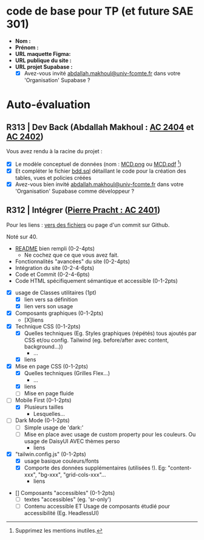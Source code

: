 # code de base pour TP (et future SAE 301)

- **Nom :**
- **Prénom :**
- **URL maquette Figma:**
- **URL publique du site :**
- **URL projet Supabase :**
  - [X] Avez-vous invité abdallah.makhoul@univ-fcomte.fr dans votre 'Organisation' Supabase ?

# Auto-évaluation

## R313 | Dev Back (Abdallah Makhoul : [AC 2404](https://moodle.univ-fcomte.fr/mod/assign/view.php?id=612670) et [AC 2402](https://moodle.univ-fcomte.fr/mod/assign/view.php?id=612669))

Vous avez rendu à la racine du projet :

- [X] Le modèle conceptuel de données (nom : [MCD.png](/MCD.png) ou [MCD.pdf](/MCD.pdf) [^1])
- [X] Et compléter le fichier [bdd.sql](/bdd.sql) détaillant le code pour la création des tables, vues et policies créées
- [x] Avez-vous bien invité abdallah.makhoul@univ-fcomte.fr dans votre 'Organisation' Supabase comme développeur ?

## R312 | Intégrer ([Pierre Pracht : AC 2401](https://moodle.univ-fcomte.fr/mod/assign/view.php?id=612668))

Pour les liens :
[vers des fichiers](https://docs.github.com/en/repositories/managing-your-repositorys-settings-and-features/customizing-your-repository/about-readmes#relative-links-and-image-paths-in-readme-files) ou page d'un commit sur Github.

Noté sur 40.

- [README](/README.md) bien rempli (0-2-4pts)
  - Ne cochez que ce que vous avez fait.
- Fonctionnalités "avancées" du site (0-2-4pts)
- Intégration du site (0-2-4-6pts)
- Code et Commit (0-2-4-6pts)
- Code HTML spécifiquement sémantique et accessible (0-1-2pts)

- [X] usage de Classes utilitaires (1pt)
  - [X] lien vers sa définition
  - [X] lien vers son usage
- [X] Composants graphiques (0-1-2pts)
  - [X]liens
- [X] Technique CSS (0-1-2pts)
  - [X] Quelles techniques (Eg. Styles graphiques (répétés) tous ajoutés par CSS et/ou
    config. Tailwind (eg. before/after avec content, background...))
    - ...
  - [X] liens
- [X] Mise en page CSS (0-1-2pts)
  - [X] Quelles techniques (Grilles Flex...)
    - ...
  - [X] liens
  - [ ] Mise en page fluide
- [ ] Mobile First (0-1-2pts)
  - [X] Plusieurs tailles
    - Lesquelles...
- [ ] Dark Mode (0-1-2pts)
  - [ ] Simple usage de 'dark:'
  - [ ] Mise en place avec usage de custom property pour les couleurs. Ou usage de DaisyUI AVEC thèmes perso
    - liens
- [X] "tailwin.config.js" (0-1-2pts)
  - [X] usage basique couleurs/fonts
  - [X] Comporte des données supplémentaires (utilisées !). Eg: "content-xxx", "bg-xxx", "grid-cols-xxx"...
    - liens
- [] Composants "accessibles" (0-1-2pts)
  - [ ] textes "accessibles" (eg. 'sr-only')
  - [ ] Contenu accessible ET Usage de composants étudié pour accessibilité (Eg. HeadlessUI)

[^1]: Supprimez les mentions inutiles.
